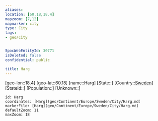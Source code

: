 ```yaml
---
aliases: 
location: [60.18,18.4]
mapzoom: [7,12] 
mapmarker: city 
type: City
tags:
- geo/City


SpocWebEntityId: 30771
isDeleted: false
confidential: public

title: Harg
---
```

[geo-lon::18.4]
[geo-lat::60.18]
[name::Harg]
[State::]
[Country::[Sweden](geo/Continent/Europe/Sweden.md)]
[StateId::]
[Population::]
[Unknown::]


```leaflet
id: Harg
coordinates: [Harg](geo/Continent/Europe/Sweden/City/Harg.md)
markerFile: [Harg](geo/Continent/Europe/Sweden/City/Harg.md)
defaultZoom: 11 
maxZoom: 18
```



